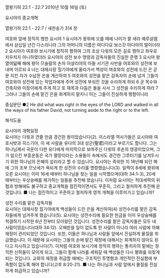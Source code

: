 열왕기하 22:1 - 22:7 
2010년 10월 16일 (토)

요시야의 종교개혁



열왕기하 22:1 - 22:7 / 새찬송가 314 장


여호와 앞에 정직히 행한 요시야
1 요시야가 왕위에 오를 때에 나이가 팔 세라 예루살렘에서 삼십일 년간 다스리니라 그의 어머니의 이름은 여디다요 보스갓 아다야의 딸이더라 2 요시야가 여호와 보시기에 정직히 행하여 그의 조상 다윗의 모든 길로 행하고 좌우로 치우치지 아니하였더라 
요시야의 성전 보수 명령과 감독자들의 진실한 준행
3 요시야 왕 열여덟째 해에 왕이 므술람의 손자 아살리야의 아들 서기관 사반을 여호와의 성전에 보내며 이르되 
4 너는 대제사장 힐기야에게 올라가서 백성이 여호와의 성전에 드린 은 곧 문 지킨 자가 수납한 은을 계산하여 
5 여호와의 성전을 맡은 감독자의 손에 넘겨 그들이 여호와의 성전에 있는 작업자에게 주어 성전에 부숴진 것을 수리하게 하되 6 곧 목수와 건축자와 미장이에게 주게 하고 또 재목과 다듬은 돌을 사서 그 성전을 수리하게 하라 7 그러나 그들의 손에 맡긴 은을 회계하지 말지니 이는 그들이 진실하게 행함이니라 

중심문단 ●2 He did what was right in the eyes of the LORD and walked in all the ways of his father David, not turning aside to the right or to the left.

해석도움





요시야의 개혁일정  
요시야는 다윗과 견줄 만큼 경건한 왕이었습니다(2). 이스라엘 역사가들은 요시야와 여호사밧과 히스기야, 이 세 사람을 유다의 3대 성군(聖君)이라고  부르기도 합니다. 그는 하나님께서 국운이 다한 유다에게 마지막으로 보여주신 다윗의 후손의 영광이었으며, 그가 일으킨 부흥운동은 국가 멸망이라는 소용돌이 속에서도 경건한 그루터기를 남겨두시기 위한 하나님의 은혜의 섭리라고 할 수 있습니다. 요시야는 즉위한 지 18년째 되던 해에 그의 조부 므낫세가 욕되게 한 성전의 수리를 명령했습니다(3). 일찍이 8세에 왕위에 오른 요시야는 이미 16세 때부터 하나님을 찾는 일을 시작했으며(대하 34:1-3), 20세 때부터는 우상숭배를 제거하는 일들을 추진해 왔습니다. 이처럼 요시야는 적대세력의 위협과 방해에도 불구하고 종교개혁을 점진적이면서도 꾸준히, 그리고 철저하게 추진해 온 것입니다. 
■ 나는 점진적이고 꾸준하고 철저하게 영적 개혁을 이루어가고 있습니까? 

성전 수리를 맡은 감독자들  
요시야는 대제사장 힐기야에게 백성들이 드린 은을 계산하여(4) 성전수리를 맡은 감독자들에게 넘겨주게 했습니다(5). 요시야는 성전수리에 필요한 헌금을 이미 우상숭배를 척결하기 시작한 6년 전부터 모아왔던 것입니다. 성전수리를 맡은 감독자들은 모두 네 사람이었습니다(대하 34:12). 오해받을 일이 없도록 한 사람이 아니라 여러 사람에 의해 재정이 관리되었던 것입니다. 또한, 이들은 하나님과 사람들 앞에서 진실하게 물질을 취급했습니다. 이 때문에 요시야는 그들의 손에 맡긴 재정에 대해서는 회계하지 않아도 된다고 지시하고 있습니다(7). 이처럼 여호와 보시기에 정직히 행하는 통치자의 밑에는 정직한 신하들이 모이게 되고, 그들이 함께 나라를 세워갈 때 백성들은 다시 평화를 되찾게 되는 것입니다. 교회의 재정을 취급할 때에는 구조적인 투명함과 개인적인 진실함에 부족함이 없도록 해야 합니다(고후 8:20-21).
■ 나는 하나님과 사람 앞에서 물질을 진실하게 취급하고 있습니까?